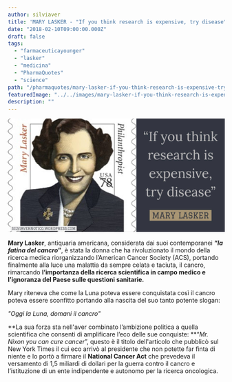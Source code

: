```yaml
---
author: silviaver
title: 'MARY LASKER - "If you think research is expensive, try disease"'
date: "2018-02-10T09:00:00.000Z"
draft: false
tags:
  - "farmaceuticayounger"
  - "lasker"
  - "medicina"
  - "PharmaQuotes"
  - "science"
path: "/pharmaquotes/mary-lasker-if-you-think-research-is-expensive-try-disease/"
featuredImage: "../../images/mary-lasker-if-you-think-research-is-expensive-try-disease.md/img_0518.jpg"
description: ""
---
```


**![IMG_0518.JPG](../../images/mary-lasker-if-you-think-research-is-expensive-try-disease.md/img_0518.jpg)**

**Mary Lasker**, antiquaria americana, considerata dai suoi contemporanei **“_la fatina del cancro_”**, è stata la donna che ha rivoluzionato il mondo della ricerca medica riorganizzando l’American Cancer Society (ACS), portando finalmente alla luce una malattia da sempre celata e taciuta, il cancro, rimarcando **l’importanza della ricerca scientifica in campo medico e l’ignoranza del Paese sulle questioni sanitarie.**

Mary riteneva che come la Luna poteva essere conquistata così il cancro poteva essere sconfitto portando alla nascita del suo tanto potente slogan:

_"Oggi la Luna, domani il cancro"_

**La sua forza sta nell'aver combinato l’ambizione politica a quella scientifica che consentì di amplificare l’eco delle sue conquiste: **“_Mr. Nixon you can cure cancer_”, questo è il titolo dell'articolo che pubblicò sul New York Times il cui eco arrivò al presidente che non potette far finta di niente e lo portò a firmare il **National Cancer Act** che prevedeva il versamento di 1,5 miliardi di dollari per la guerra contro il cancro e l’istituzione di un ente indipendente e autonomo per la ricerca oncologica.
